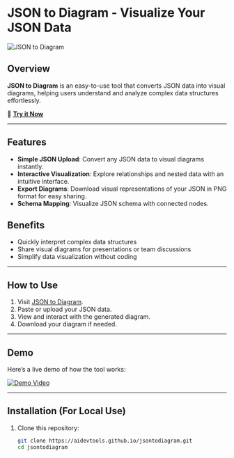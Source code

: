 # JSON to Diagram - Visualize Your JSON Data

![JSON to Diagram](https://yourgithubpage.github.io/your-image-path.png)

## Overview

**JSON to Diagram** is an easy-to-use tool that converts JSON data into visual diagrams, helping users understand and analyze complex data structures effortlessly.

🔗 **[Try it Now](https://aidevtools.github.io/jsontodiagram/)**

---

## Features

- **Simple JSON Upload**: Convert any JSON data to visual diagrams instantly.
- **Interactive Visualization**: Explore relationships and nested data with an intuitive interface.
- **Export Diagrams**: Download visual representations of your JSON in PNG format for easy sharing.
- **Schema Mapping**: Visualize JSON schema with connected nodes.

## Benefits

- Quickly interpret complex data structures
- Share visual diagrams for presentations or team discussions
- Simplify data visualization without coding

---

## How to Use

1. Visit [JSON to Diagram](https://aidevtools.github.io/jsontodiagram/).
2. Paste or upload your JSON data.
3. View and interact with the generated diagram.
4. Download your diagram if needed.

---

## Demo

Here’s a live demo of how the tool works:

[![Demo Video](https://www.youtube.com/watch?v=U-yjWxmF2ho)](https://www.youtube.com/watch?v=U-yjWxmF2ho)

---

## Installation (For Local Use)

1. Clone this repository:

   ```bash
   git clone https://aidevtools.github.io/jsontodiagram.git
   cd jsontodiagram
